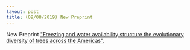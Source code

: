 ```yaml
---
layout: post
title: (09/08/2019) New Preprint
---
```


New Preprint <a href="https://www.biorxiv.org/content/10.1101/728717v1">"Freezing and water availability structure the evolutionary diversity of trees across the Americas"</a>.
